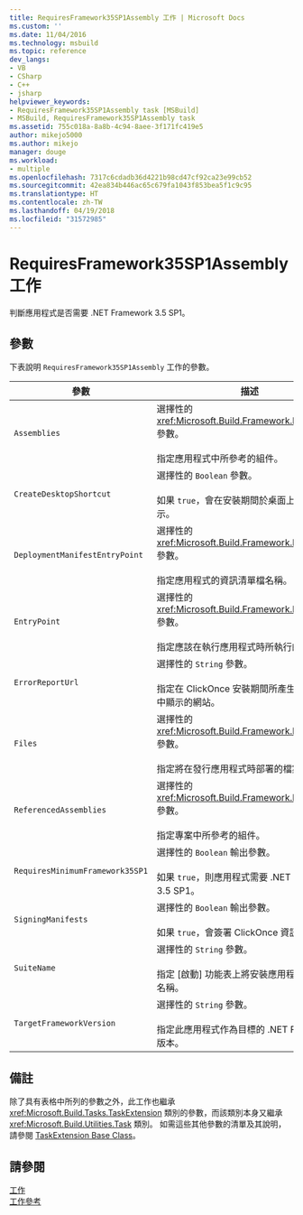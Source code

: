 ```yaml
---
title: RequiresFramework35SP1Assembly 工作 | Microsoft Docs
ms.custom: ''
ms.date: 11/04/2016
ms.technology: msbuild
ms.topic: reference
dev_langs:
- VB
- CSharp
- C++
- jsharp
helpviewer_keywords:
- RequiresFramework35SP1Assembly task [MSBuild]
- MSBuild, RequiresFramework35SP1Assembly task
ms.assetid: 755c018a-8a8b-4c94-8aee-3f171fc419e5
author: mikejo5000
ms.author: mikejo
manager: douge
ms.workload:
- multiple
ms.openlocfilehash: 7317c6cdadb36d4221b98cd47cf92ca23e99cb52
ms.sourcegitcommit: 42ea834b446ac65c679fa1043f853bea5f1c9c95
ms.translationtype: HT
ms.contentlocale: zh-TW
ms.lasthandoff: 04/19/2018
ms.locfileid: "31572985"
---
```

# <a name="requiresframework35sp1assembly-task"></a>RequiresFramework35SP1Assembly 工作
判斷應用程式是否需要 .NET Framework 3.5 SP1。  
  
## <a name="parameters"></a>參數  
 下表說明 `RequiresFramework35SP1Assembly` 工作的參數。  
  
|參數|描述|  
|---------------|-----------------|  
|`Assemblies`|選擇性的 <xref:Microsoft.Build.Framework.ITaskItem>`[]` 參數。<br /><br /> 指定應用程式中所參考的組件。|  
|`CreateDesktopShortcut`|選擇性的 `Boolean` 參數。<br /><br /> 如果 `true`，會在安裝期間於桌面上建立捷徑圖示。|  
|`DeploymentManifestEntryPoint`|選擇性的 <xref:Microsoft.Build.Framework.ITaskItem> 參數。<br /><br /> 指定應用程式的資訊清單檔名稱。|  
|`EntryPoint`|選擇性的 <xref:Microsoft.Build.Framework.ITaskItem> 參數。<br /><br /> 指定應該在執行應用程式時所執行的組件。|  
|`ErrorReportUrl`|選擇性的 `String` 參數。<br /><br /> 指定在 ClickOnce 安裝期間所產生的對話方塊中顯示的網站。|  
|`Files`|選擇性的 <xref:Microsoft.Build.Framework.ITaskItem>`[]` 參數。<br /><br /> 指定將在發行應用程式時部署的檔案清單。|  
|`ReferencedAssemblies`|選擇性的 <xref:Microsoft.Build.Framework.ITaskItem>`[]` 參數。<br /><br /> 指定專案中所參考的組件。|  
|`RequiresMinimumFramework35SP1`|選擇性的 `Boolean` 輸出參數。<br /><br /> 如果 `true`，則應用程式需要 .NET Framework 3.5 SP1。|  
|`SigningManifests`|選擇性的 `Boolean` 輸出參數。<br /><br /> 如果 `true`，會簽署 ClickOnce 資訊清單。|  
|`SuiteName`|選擇性的 `String` 參數。<br /><br /> 指定 [啟動] 功能表上將安裝應用程式的資料夾名稱。|  
|`TargetFrameworkVersion`|選擇性的 `String` 參數。<br /><br /> 指定此應用程式作為目標的 .NET Framework 版本。|  
  
## <a name="remarks"></a>備註  
 除了具有表格中所列的參數之外，此工作也繼承 <xref:Microsoft.Build.Tasks.TaskExtension> 類別的參數，而該類別本身又繼承 <xref:Microsoft.Build.Utilities.Task> 類別。 如需這些其他參數的清單及其說明，請參閱 [TaskExtension Base Class](../msbuild/taskextension-base-class.md)。  
  
## <a name="see-also"></a>請參閱  
 [工作](../msbuild/msbuild-tasks.md)   
 [工作參考](../msbuild/msbuild-task-reference.md)